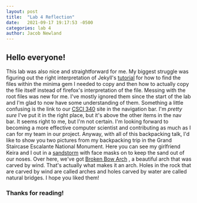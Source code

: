 ```yaml
---
layout: post
title:  "Lab 4 Reflection"
date:   2021-09-17 19:17:53 -0500
categories: lab 4
author: Jacob Newland
---
```


## Hello everyone!

This lab was also nice and straightforward for me.  My biggest struggle was figuring out the right interpretation of Jekyll's [tutorial](https://jekyllrb.com/docs/themes/#overriding-theme-defaults) for how to find the files within the minima gem I needed to copy and then how to actually copy the file itself instead of firefox's interpretation of the file.  Messing with the root files was new for me.  I've mostly ignored them since the start of the lab and I'm glad to now have some understanding of them.  Something a little confusing is the link to our [CSCI 340](https://hendrix-cs.github.io/csci340/index.html) site in the navigation bar.  I'm *pretty sure* I've put it in the right place, but it's above the other items in the nav bar.  It seems right to me, but I'm not certain.  I'm looking forward to becoming a more effective computer scientist and contributing as much as I can for my team in our project.  Anyway, with all of this backpacking talk, I'd like to show you two pictures from my backpacking trip in the Grand Staircase Escalante National Monument.  Here you can see my girlfriend Keira and I out in a
[sandstorm](sandstorm.jpg)
with face masks on to keep the sand out of our noses.  Over here, we've got
[Broken Bow Arch](broken_bow.jpg)
, a beautiful arch that was carved by wind.  That's actually what makes it an arch.  Holes in the rock that are carved by wind are called arches and holes carved by water are called natural bridges.  I hope you liked them!  

### Thanks for reading!
